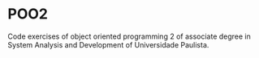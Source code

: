 # POO2
Code exercises of object oriented programming 2 of associate degree in System Analysis and Development of Universidade Paulista.
